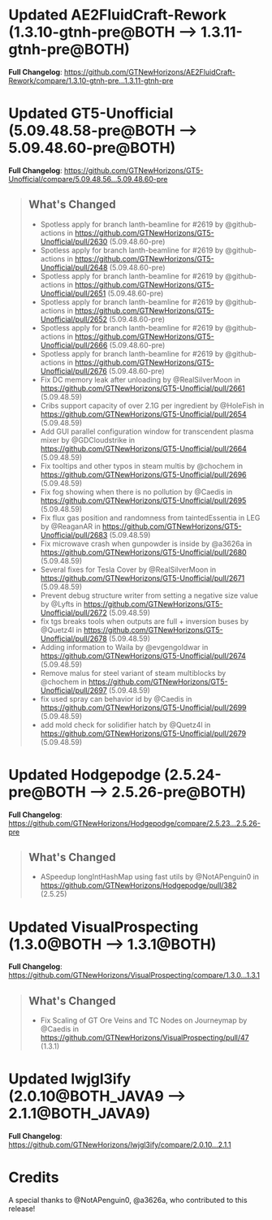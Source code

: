 # Updated AE2FluidCraft-Rework (1.3.10-gtnh-pre@BOTH --> 1.3.11-gtnh-pre@BOTH)
**Full Changelog**: https://github.com/GTNewHorizons/AE2FluidCraft-Rework/compare/1.3.10-gtnh-pre...1.3.11-gtnh-pre

# Updated GT5-Unofficial (5.09.48.58-pre@BOTH --> 5.09.48.60-pre@BOTH)
**Full Changelog**: https://github.com/GTNewHorizons/GT5-Unofficial/compare/5.09.48.56...5.09.48.60-pre
>## What's Changed
> * Spotless apply for branch lanth-beamline for #2619 by @github-actions in https://github.com/GTNewHorizons/GT5-Unofficial/pull/2630 (5.09.48.60-pre)
> * Spotless apply for branch lanth-beamline for #2619 by @github-actions in https://github.com/GTNewHorizons/GT5-Unofficial/pull/2648 (5.09.48.60-pre)
> * Spotless apply for branch lanth-beamline for #2619 by @github-actions in https://github.com/GTNewHorizons/GT5-Unofficial/pull/2651 (5.09.48.60-pre)
> * Spotless apply for branch lanth-beamline for #2619 by @github-actions in https://github.com/GTNewHorizons/GT5-Unofficial/pull/2652 (5.09.48.60-pre)
> * Spotless apply for branch lanth-beamline for #2619 by @github-actions in https://github.com/GTNewHorizons/GT5-Unofficial/pull/2666 (5.09.48.60-pre)
> * Spotless apply for branch lanth-beamline for #2619 by @github-actions in https://github.com/GTNewHorizons/GT5-Unofficial/pull/2676 (5.09.48.60-pre)
> * Fix DC memory leak after unloading by @RealSilverMoon in https://github.com/GTNewHorizons/GT5-Unofficial/pull/2661 (5.09.48.59)
> * Cribs support capacity of over 2.1G per ingredient by @HoleFish in https://github.com/GTNewHorizons/GT5-Unofficial/pull/2654 (5.09.48.59)
> * Add GUI parallel configuration window for transcendent plasma mixer by @GDCloudstrike in https://github.com/GTNewHorizons/GT5-Unofficial/pull/2664 (5.09.48.59)
> * Fix tooltips and other typos in steam multis by @chochem in https://github.com/GTNewHorizons/GT5-Unofficial/pull/2696 (5.09.48.59)
> * Fix fog showing when there is no pollution by @Caedis in https://github.com/GTNewHorizons/GT5-Unofficial/pull/2695 (5.09.48.59)
> * Fix flux gas position and randomness from taintedEssentia in LEG by @ReaganAR in https://github.com/GTNewHorizons/GT5-Unofficial/pull/2683 (5.09.48.59)
> * Fix microwave crash when gunpowder is inside by @a3626a in https://github.com/GTNewHorizons/GT5-Unofficial/pull/2680 (5.09.48.59)
> * Several fixes for Tesla Cover by @RealSilverMoon in https://github.com/GTNewHorizons/GT5-Unofficial/pull/2671 (5.09.48.59)
> * Prevent debug structure writer from setting a negative size value by @Lyfts in https://github.com/GTNewHorizons/GT5-Unofficial/pull/2672 (5.09.48.59)
> * fix tgs breaks tools when outputs are full + inversion  buses by @Quetz4l in https://github.com/GTNewHorizons/GT5-Unofficial/pull/2678 (5.09.48.59)
> * Adding information to Waila by @evgengoldwar in https://github.com/GTNewHorizons/GT5-Unofficial/pull/2674 (5.09.48.59)
> * Remove malus for steel variant of steam multiblocks by @chochem in https://github.com/GTNewHorizons/GT5-Unofficial/pull/2697 (5.09.48.59)
> * fix used spray can behavior id by @Caedis in https://github.com/GTNewHorizons/GT5-Unofficial/pull/2699 (5.09.48.59)
> * add mold check for solidifier hatch by @Quetz4l in https://github.com/GTNewHorizons/GT5-Unofficial/pull/2679 (5.09.48.59)
>

# Updated Hodgepodge (2.5.24-pre@BOTH --> 2.5.26-pre@BOTH)
**Full Changelog**: https://github.com/GTNewHorizons/Hodgepodge/compare/2.5.23...2.5.26-pre
>## What's Changed
> * ASpeedup longIntHashMap using fast utils  by @NotAPenguin0 in https://github.com/GTNewHorizons/Hodgepodge/pull/382 (2.5.25)
>

# Updated VisualProspecting (1.3.0@BOTH --> 1.3.1@BOTH)
**Full Changelog**: https://github.com/GTNewHorizons/VisualProspecting/compare/1.3.0...1.3.1
>## What's Changed
> * Fix Scaling of GT Ore Veins and TC Nodes on Journeymap by @Caedis in https://github.com/GTNewHorizons/VisualProspecting/pull/47 (1.3.1)
>

# Updated lwjgl3ify (2.0.10@BOTH_JAVA9 --> 2.1.1@BOTH_JAVA9)
**Full Changelog**: https://github.com/GTNewHorizons/lwjgl3ify/compare/2.0.10...2.1.1

# Credits
A special thanks to @NotAPenguin0, @a3626a, who contributed to this release!